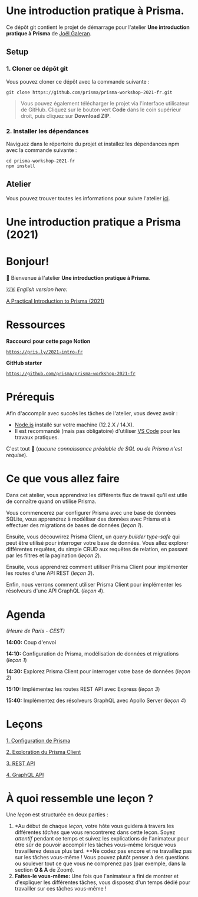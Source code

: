 # Une introduction pratique à Prisma.

Ce dépôt git contient le projet de démarrage pour l'atelier **Une introduction pratique à Prisma** de [Joël Galeran](https://twitter.com/Jolg42).

## Setup

### 1. Cloner ce dépôt git

Vous pouvez cloner ce dépôt avec la commande suivante :

```
git clone https://github.com/prisma/prisma-workshop-2021-fr.git
```

> Vous pouvez également télécharger le projet via l'interface utilisateur de GitHub. Cliquez sur le bouton vert **Code** dans le coin supérieur droit, puis cliquez sur **Download ZIP**.

### 2. Installer les dépendances

Naviguez dans le répertoire du projet et installez les dépendances npm avec la commande suivante :

```
cd prisma-workshop-2021-fr
npm install
```

## Atelier

Vous pouvez trouver toutes les informations pour suivre l'atelier [ici](https://pris.ly/2021-intro-fr).

# Une introduction pratique a Prisma (2021)

# Bonjour!

👋 Bienvenue à l'atelier **Une introduction pratique à Prisma**.

🇬🇧 *English version here:*

[A Practical Introduction to Prisma (2021)](https://github.com/nikolasburk/prisma-workshop)

# Ressources

**Raccourci pour cette page Notion** 

[`https://pris.ly/2021-intro-fr`](https://pris.ly/2021-intro-fr)

**GitHub starter** 

[`https://github.com/prisma/prisma-workshop-2021-fr`](https://github.com/prisma/prisma-workshop-2021-fr)

# Prérequis

Afin d'accomplir avec succès les tâches de l'atelier, vous devez avoir :

- [Node.js](https://nodejs.org/en/) installé sur votre machine (12.2.X / 14.X).
- Il est recommandé (mais pas obligatoire) d'utiliser [VS Code](https://code.visualstudio.com/) pour les travaux pratiques.

C'est tout 🙌 (*aucune connaissance préalable de SQL ou de Prisma n'est requise*).

# Ce que vous allez faire

Dans cet atelier, vous apprendrez les différents flux de travail qu'il est utile de connaître quand on utilise Prisma.

Vous commencerez par configurer Prisma avec une base de données SQLite, vous apprendrez à modéliser des données avec Prisma et à effectuer des migrations de bases de données (*leçon 1*).

Ensuite, vous découvrirez Prisma Client, un *query builder* *type-safe* qui peut être utilisé pour interroger votre base de données. Vous allez explorer différentes requêtes, du simple CRUD aux requêtes de relation, en passant par les filtres et la pagination (*leçon 2*).

Ensuite, vous apprendrez comment utiliser Prisma Client pour implémenter les routes d'une API REST (*leçon 3*).

Enfin, nous verrons comment utiliser Prisma Client pour implémenter les résolveurs d'une API GraphQL (*leçon 4*).

# Agenda

*(Heure de Paris - CEST)*

**14:00:** Coup d'envoi

**14:10:** Configuration de Prisma, modélisation de données et migrations (*leçon 1*)

**14:30:** Explorez Prisma Client pour interroger votre base de données (*leçon 2*)

**15:10:** Implémentez les routes REST API avec Express (*leçon 3*)

**15:40:** Implémentez des résolveurs GraphQL avec Apollo Server (*leçon 4*)

# Leçons

[1. Configuration de Prisma](configuration-de-prisma.md)

[2. Exploration du Prisma Client](exploration-du-prisma-client.md)

[3. REST API](rest-api.md)

[4. GraphQL API](graphql-api.md)

# À quoi ressemble une leçon ?

Une *leçon* est structurée en deux parties :

1. *Au début de chaque *leçon*, votre hôte vous guidera à travers les différentes *tâches* que vous rencontrerez dans cette leçon. Soyez *attentif* pendant ce temps et suivez les explications de l'animateur pour être sûr de pouvoir accomplir les tâches vous-même lorsque vous travaillerez dessus plus tard. **Ne codez pas encore et ne travaillez pas sur les tâches vous-même ! Vous pouvez plutôt penser à des questions ou soulever tout ce que vous ne comprenez pas (par exemple, dans la section **Q & A** de Zoom).
2. **Faites-le vous-même:** Une fois que l'animateur a fini de montrer et d'expliquer les différentes tâches, vous disposez d'un temps dédié pour travailler sur ces tâches vous-même !